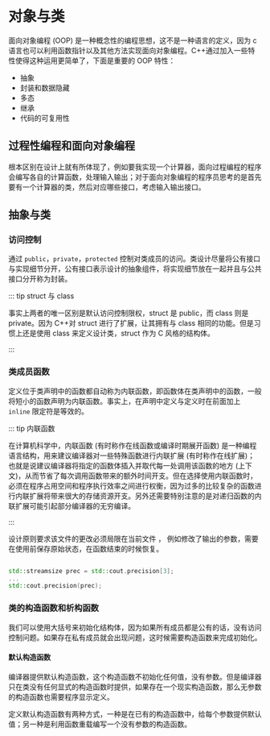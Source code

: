 # 对象与类

面向对象编程 (OOP) 是一种概念性的编程思想，这不是一种语言的定义，因为 c 语言也可以利用函数指针以及其他方法实现面向对象编程。C++通过加入一些特性使得这种运用更简单了，下面是重要的 OOP 特性：

- 抽象
- 封装和数据隐藏
- 多态
- 继承
- 代码的可复用性

## 过程性编程和面向对象编程

根本区别在设计上就有所体现了，例如要我实现一个计算器，面向过程编程的程序会编写各自的计算函数，处理输入输出；对于面向对象编程的程序员思考的是首先要有一个计算器的类，然后对应哪些接口，考虑输入输出接口。

## 抽象与类

### 访问控制

通过 `public`，`private`，`protected` 控制对类成员的访问。类设计尽量将公有接口与实现细节分开，公有接口表示设计的抽象组件，将实现细节放在一起并且与公共接口分开称为封装。

::: tip struct 与 class

事实上两者的唯一区别是默认访问控制限权，struct 是 public，而 class 则是 private。因为 C++对 struct 进行了扩展，让其拥有与 class 相同的功能。但是习惯上还是使用 class 来定义设计类，struct 作为 C 风格的结构体。

:::

### 类成员函数

定义位于类声明中的函数都自动称为内联函数，即函数体在类声明中的函数，一般将短小的函数声明为内联函数。事实上，在声明中定义与定义时在前面加上 `inline` 限定符是等效的。

::: tip 内联函数

在计算机科学中，内联函数 (有时称作在线函数或编译时期展开函数) 是一种编程语言结构，用来建议编译器对一些特殊函数进行内联扩展 (有时称作在线扩展)；也就是说建议编译器将指定的函数体插入并取代每一处调用该函数的地方 (上下文)，从而节省了每次调用函数带来的额外时间开支。但在选择使用内联函数时，必须在程序占用空间和程序执行效率之间进行权衡，因为过多的比较复杂的函数进行内联扩展将带来很大的存储资源开支。另外还需要特别注意的是对递归函数的内联扩展可能引起部分编译器的无穷编译。

:::

设计原则要求该文件的更改必须局限在当前文件 ， 例如修改了输出的参数，需要在使用前保存原始状态，在函数结束的时候恢复。

```cpp

std::streamsize prec = std::cout.precision[3];
...
std::cout.precision(prec);

```
### 类的构造函数和析构函数

我们可以使用大括号来初始化结构体，因为如果所有成员都是公有的话，没有访问控制问题。如果存在私有成员就会出现问题，这时候需要构造函数来完成初始化。

#### 默认构造函数

编译器提供默认构造函数，这个构造函数不初始化任何值，没有参数。但是编译器只在类没有任何显式的构造函数时提供，如果存在一个现实构造函数，那么无参数的构造函数也需要程序显示定义。

定义默认构造函数有两种方式，一种是在已有的构造函数中，给每个参数提供默认值；另一种是利用函数重载编写一个没有参数的构造函数。

